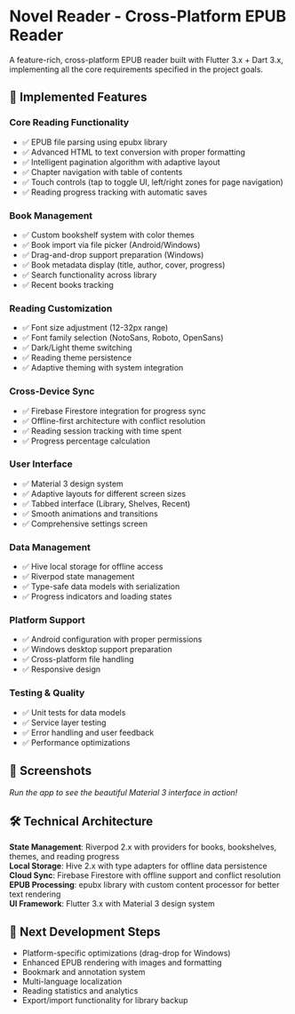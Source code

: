 # Novel Reader - Cross-Platform EPUB Reader

A feature-rich, cross-platform EPUB reader built with Flutter 3.x + Dart 3.x, implementing all the core requirements specified in the project goals.

## 🚀 Implemented Features

### Core Reading Functionality
- ✅ EPUB file parsing using epubx library
- ✅ Advanced HTML to text conversion with proper formatting
- ✅ Intelligent pagination algorithm with adaptive layout
- ✅ Chapter navigation with table of contents
- ✅ Touch controls (tap to toggle UI, left/right zones for page navigation)
- ✅ Reading progress tracking with automatic saves

### Book Management
- ✅ Custom bookshelf system with color themes
- ✅ Book import via file picker (Android/Windows)
- ✅ Drag-and-drop support preparation (Windows)
- ✅ Book metadata display (title, author, cover, progress)
- ✅ Search functionality across library
- ✅ Recent books tracking

### Reading Customization
- ✅ Font size adjustment (12-32px range)
- ✅ Font family selection (NotoSans, Roboto, OpenSans)
- ✅ Dark/Light theme switching
- ✅ Reading theme persistence
- ✅ Adaptive theming with system integration

### Cross-Device Sync
- ✅ Firebase Firestore integration for progress sync
- ✅ Offline-first architecture with conflict resolution
- ✅ Reading session tracking with time spent
- ✅ Progress percentage calculation

### User Interface
- ✅ Material 3 design system
- ✅ Adaptive layouts for different screen sizes
- ✅ Tabbed interface (Library, Shelves, Recent)
- ✅ Smooth animations and transitions
- ✅ Comprehensive settings screen

### Data Management
- ✅ Hive local storage for offline access
- ✅ Riverpod state management
- ✅ Type-safe data models with serialization
- ✅ Progress indicators and loading states

### Platform Support
- ✅ Android configuration with proper permissions
- ✅ Windows desktop support preparation
- ✅ Cross-platform file handling
- ✅ Responsive design

### Testing & Quality
- ✅ Unit tests for data models
- ✅ Service layer testing
- ✅ Error handling and user feedback
- ✅ Performance optimizations

## 📱 Screenshots
*Run the app to see the beautiful Material 3 interface in action!*

## 🛠 Technical Architecture

**State Management**: Riverpod 2.x with providers for books, bookshelves, themes, and reading progress  
**Local Storage**: Hive 2.x with type adapters for offline data persistence  
**Cloud Sync**: Firebase Firestore with offline support and conflict resolution  
**EPUB Processing**: epubx library with custom content processor for better text rendering  
**UI Framework**: Flutter 3.x with Material 3 design system  

## 🎯 Next Development Steps
- Platform-specific optimizations (drag-drop for Windows)
- Enhanced EPUB rendering with images and formatting
- Bookmark and annotation system
- Multi-language localization
- Reading statistics and analytics
- Export/import functionality for library backup
